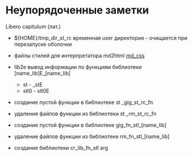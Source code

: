 # Неупорядоченные заметки

Libero capitulum (лат.)

- ${HOME}/tmp_dir_st_rc временная user директория - очищается при перезапуске оболочки

- файлы стилей для интерпретатора md2html [md_css](/.d/.unzip/.d/.cdn.d/md_css)

- lib2e вывод информации по функциям библиотеки [name_lib]E_[name_lib]
  - st - _stE
  - stl0 - stl0E

- создание пустой функции в библиотеке st _gig_st_rc_fn
- удаление файлов функции из библиотеки st _rm_st_rc_fn
  
- создание пустой функции в библиотеке gig_fn_stl_[name_lib]
- удаление файлов функции из библиотеке rm_fn_stl_[name_lib]
- создание библиотеки cr_lib_fn_stl arg

